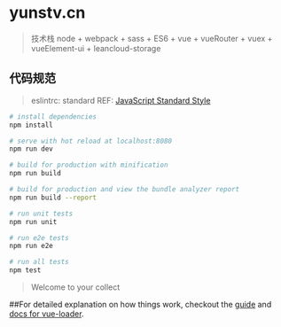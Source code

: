# yunstv.cn

> 技术栈 node + webpack + sass + ES6 + vue + vueRouter + vuex + vueElement-ui + leancloud-storage

## 代码规范

> eslintrc: standard REF: [JavaScript Standard Style](https://github.com/feross/standard/blob/master/RULES.md#javascript-standard-style)

``` bash
# install dependencies
npm install

# serve with hot reload at localhost:8080
npm run dev

# build for production with minification
npm run build

# build for production and view the bundle analyzer report
npm run build --report

# run unit tests
npm run unit

# run e2e tests
npm run e2e

# run all tests
npm test
```
> Welcome to your collect

##For detailed explanation on how things work, checkout the [guide](http://vuejs-templates.github.io/webpack/) and [docs for vue-loader](http://vuejs.github.io/vue-loader).
